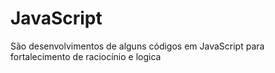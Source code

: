 # JavaScript
São desenvolvimentos de alguns códigos em JavaScript para fortalecimento de raciocínio e logica
